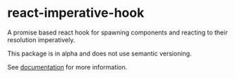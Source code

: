 # react-imperative-hook

A promise based react hook for spawning components and reacting to their resolution imperatively.

This package is in alpha and does not use semantic versioning.

See [documentation](https://yas-docs.vercel.app/docs/react-imperative-hook) for more information.
